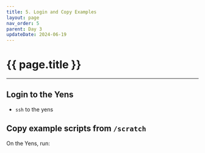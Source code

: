 ```yaml
---
title: 5. Login and Copy Examples 
layout: page
nav_order: 5
parent: Day 3 
updateDate: 2024-06-19
---
```


# {{ page.title }}
---
## Login to the Yens
- `ssh` to the yens

## Copy example scripts from `/scratch`

On the Yens, run:
<script type="text/javascript" 
    src="https://asciinema.org/a/ouvEUiyesZMEnzrowFYSx4mIM.js" 
    id="asciicast-ouvEUiyesZMEnzrowFYSx4mIM" 
    data-preload="true" data-speed="1" data-theme="monokai"
    async="true">
</script>


